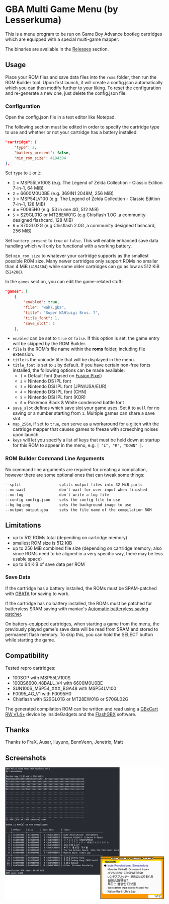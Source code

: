 # GBA Multi Game Menu (by Lesserkuma)

This is a menu program to be run on Game Boy Advance bootleg cartridges which are equipped with a special multi-game mapper.

The binaries are available in the [Releases](https://github.com/lesserkuma/GBA_MultiMenu/releases) section.

## Usage

Place your ROM files and save data files into the `roms` folder, then run the ROM Builder tool. Upon first launch, it will create a config.json automatically which you can then modify further to your liking. To reset the configuration and re-generate a new one, just delete the config.json file.

### Configuration
Open the config.json file in a text editor like Notepad.

The following section must be edited in order to specify the cartridge type to use and whether or not your cartridge has a battery installed:
```json
"cartridge": {
	"type": 2,
	"battery_present": false,
	"min_rom_size": 4194304
},
```
Set `type` to `1` or `2`:
- `1` = MSP55LV100S (e.g. The Legend of Zelda Collection - Classic Edition 7-in-1, 64 MiB)
- `2` = 6600M0U0BE (e.g. 369IN1 2048M, 256 MiB)
- `3` = MSP54LV100 (e.g. The Legend of Zelda Collection - Classic Edition 7-in-1, 128 MiB)
- `4` = F0095H0 (e.g. 53 in one 4G, 512 MiB)
- `5` = S29GL01G or MT28EW01G (e.g Chisflash 1.0G ,a community designed flashcard, 128 MiB)
- `6` = S70GL02G (e.g Chisflash 2.0G ,a community designed flashcard, 256 MiB)

Set `battery_present` to `true` or `false`. This will enable enhanced save data handling which will only be functional with a working battery.

Set `min_rom_size` to whatever your cartridge supports as the smallest possible ROM size. Many newer cartridges only support ROMs no smaller than 4 MiB (`4194304`) while some older cartridges can go as low as 512 KiB (`524288`).

In the `games` section, you can edit the game-related stuff:
```json
"games": [
	{
		"enabled": true,
		"file": "wah7.gba",
		"title": "Super WAHluigi Bros. 7",
		"title_font": 1,
		"save_slot": 1
	},
```
- `enabled` can be set to `true` or `false`. If this option is set, the game entry will be skipped by the ROM Builder.
- `file` is the ROM's file name within the **roms** folder, including file extension.
- `title` is the unicode title that will be displayed in the menu.
- `title_font` is set to `1` by default. If you have certain non-free fonts installed, the following options can be made available:
  - `1` = Default font (based on [Fusion Pixel](https://github.com/TakWolf/fusion-pixel-font))
  - `2` = Nintendo DS IPL font
  - `3` = Nintendo DSi IPL font (JPN/USA/EUR)
  - `4` = Nintendo DSi IPL font (CHN)
  - `5` = Nintendo DSi IPL font (KOR)
  - `6` = Pokémon Black & White condensed battle font
- `save_slot` defines which save slot your game uses. Set it to `null` for no saving or a number starting from `1`. Multiple games can share a save slot.
- `map_256m`, if set to `true`, can serve as a workaround for a glitch with the cartridge mapper that causes games to freeze with screeching noises upon launch.
- `keys` will let you specify a list of keys that must be held down at startup for this ROM to appear in the menu, e.g. `[ "L", "R", "DOWN" ]`.

### ROM Builder Command Line Arguments

No command line arguments are required for creating a compilation, however there are some optional ones that can tweak some things:

```
--split                 splits output files into 32 MiB parts
--no-wait               don't wait for user input when finished
--no-log                don't write a log file
--config config.json    sets the config file to use
--bg bg.png             sets the background image to use
--output output.gba     sets the file name of the compilation ROM
```

## Limitations
- up to 512 ROMs total (depending on cartridge memory)
- smallest ROM size is 512 KiB
- up to 256 MiB combined file size (depending on cartridge memory; also since ROMs need to be aligned in a very specific way, there may be less usable space)
- up to 64 KiB of save data per ROM

### Save Data
If the cartridge has a battery installed, the ROMs must be SRAM-patched with [GBATA](https://www.romhacking.net/utilities/601/) for saving to work.

If the cartridge has no battery installed, the ROMs must be patched for batteryless SRAM saving with maniac's [Automatic batteryless saving patcher](https://github.com/metroid-maniac/gba-auto-batteryless-patcher/).

On battery-equipped cartridges, when starting a game from the menu, the previously played game's save data will be read from SRAM and stored to permanent flash memory. To skip this, you can hold the SELECT button while starting the game.

## Compatibility
Tested repro cartridges:
- 100SOP with MSP55LV100S
- 100BS6600_48BALL_V4 with 6600M0U0BE
- SUN100S_MSP54_XXX_BGA48 with MSP54LV100
- F0095_4G_V1 with F0095H0
- Chisflash with S29GL01G or MT28EW01G or S70GL02G

The generated compilation ROM can be written and read using a [GBxCart RW v1.4+](https://www.gbxcart.com/) device by insideGadgets and the [FlashGBX](https://github.com/lesserkuma/FlashGBX) software.

## Thanks
Thanks to FraX, Ausar, liuyunx, BennVenn, Jenetrix, Matt

## Screenshots

<img src="https://raw.githubusercontent.com/lesserkuma/GBA_MultiMenu/master/.github/screen.png" alt="" />
